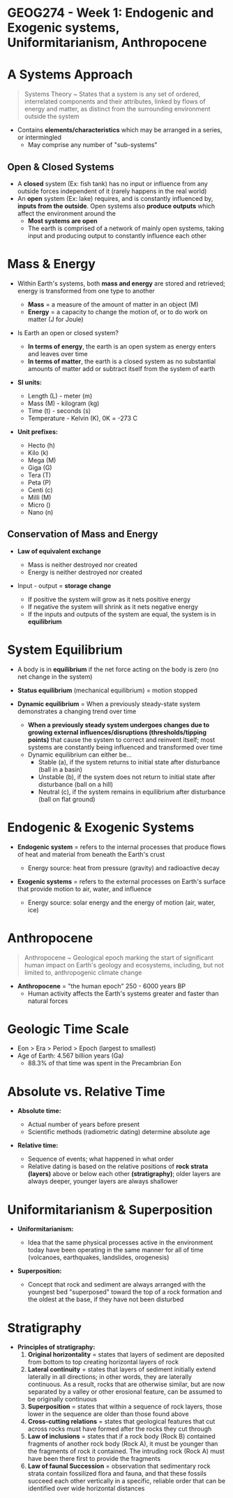 # GEOG274 - Week 1: Endogenic and Exogenic systems, Uniformitarianism, Anthropocene

# A Systems Approach
> Systems Theory ~ States that a system is any set of ordered, interrelated components and their attributes, linked by flows of energy and matter, as distinct from the surrounding environment outside the system

- Contains **elements/characteristics** which may be arranged in a series, or intermingled
	- May comprise any number of "sub-systems"

## Open & Closed Systems
- A **closed** system (Ex: fish tank) has no input or influence from any outside forces independent of it (rarely happens in the real world)
- An **open** system (Ex: lake) requires, and is constantly influenced by, **inputs from the outside**. Open systems also **produce outputs** which affect the environment around the
	- **Most systems are open**
	- The earth is comprised of a network of mainly open systems, taking input and producing output to constantly influence each other

# Mass & Energy
- Within Earth's systems, both **mass and energy** are stored and retrieved; energy is transformed from one type to another
	- **Mass** = a measure of the amount of matter in an object (M)
	- **Energy** = a capacity to change the motion of, or to do work on matter (J for Joule)

- Is Earth an open or closed system?
	- **In terms of energy**, the earth is an open system as energy enters and leaves over time
	- **In terms of matter**, the earth is a closed system as no substantial amounts of matter add or subtract itself from the system of earth

- **SI units:**
	- Length (L) - meter (m)
	- Mass (M) - kilogram (kg)
	- Time (t) - seconds (s)
	- Temperature - Kelvin (K), 0K = -273 C

- **Unit prefixes:**
	- Hecto (h)
	- Kilo (k)
	- Mega (M)
	- Giga (G)
	- Tera (T)
	- Peta (P)
	- Centi (c)
	- Milli (M)
	- Micro ()
	- Nano (n)

## Conservation of Mass and Energy
- **Law of equivalent exchange**
	- Mass is neither destroyed nor created
	- Energy is neither destroyed nor created

- Input - output = **storage change**
	- If positive the system will grow as it nets positive energy
	- If negative the system will shrink as it nets negative energy
	- If the inputs and outputs of the system are equal, the system is in **equilibrium**

# System Equilibrium
- A body is in **equilibrium** if the net force acting on the body is zero (no net change in the system)

- **Status equilibrium** (mechanical equilibrium) = motion stopped
- **Dynamic equilibrium** = When a previously steady-state system demonstrates a changing trend over time
	- **When a previously steady system undergoes changes due to growing external influences/disruptions (thresholds/tipping points)** that cause the system to correct and reinvent itself; most systems are constantly being influenced and transformed over time
	- Dynamic equilibrium can either be...
 		- Stable (a), if the system returns to initial state after disturbance (ball in a basin)
 		- Unstable (b), if the system does not return to initial state after disturbance (ball on a hill)
 		- Neutral (c), if the system remains in equilibrium after disturbance (ball on flat ground)

# Endogenic & Exogenic Systems
- **Endogenic system** = refers to the internal processes that produce flows of heat and material from beneath the Earth's crust
	- Energy source: heat from pressure (gravity) and radioactive decay

- **Exogenic systems** = refers to the external processes on Earth's surface that provide motion to air, water, and influence
	- Energy source: solar energy and the energy of motion (air, water, ice)

# Anthropocene
> Anthropocene ~ Geological epoch marking the start of significant human impact on Earth's geology and ecosystems, including, but not limited to, anthropogenic climate change

- **Anthropocene** = "the human epoch" 250 - 6000 years BP
	- Human activity affects the Earth's systems greater and faster than natural forces

# Geologic Time Scale
- Eon > Era > Period > Epoch (largest to smallest)
- Age of Earth: 4.567 billion years (Ga)
	- 88.3% of that time was spent in the Precambrian Eon

# Absolute vs. Relative Time
- **Absolute time:**
	- Actual number of years before present
	- Scientific methods (radiometric dating) determine absolute age

- **Relative time:**
	- Sequence of events; what happened in what order
	- Relative dating is based on the relative positions of **rock strata (layers)** above or below each other **(stratigraphy)**; older layers are always deeper, younger layers are always shallower

# Uniformitarianism & Superposition
- **Uniformitarianism:**
	- Idea that the same physical processes active in the environment today have been operating in the same manner for all of time (volcanoes, earthquakes, landslides, orogenesis)

- **Superposition:**
	- Concept that rock and sediment are always arranged with the youngest bed "superposed" toward the top of a rock formation and the oldest at the base, if they have not been disturbed

# Stratigraphy
- **Principles of stratigraphy:**
	1. **Original horizontality** = states that layers of sediment are deposited from bottom to top creating horizontal layers of rock
	2. **Lateral continuity** = states that layers of sediment initially extend laterally in all directions; in other words, they are laterally continuous. As a result, rocks that are otherwise similar, but are now separated by a valley or other erosional feature, can be assumed to be originally continuous
	3. **Superposition** = states that within a sequence of rock layers, those lower in the sequence are older than those found above
	4. **Cross-cutting relations** = states that geological features that cut across rocks must have formed after the rocks they cut through
	5. **Law of inclusions** = states that if a rock body (Rock B) contained fragments of another rock body (Rock A), it must be younger than the fragments of rock it contained. The intruding rock (Rock A) must have been there first to provide the fragments
	6. **Law of faunal Succession** = observation that sedimentary rock strata contain fossilized flora and fauna, and that these fossils succeed each other vertically in a specific, reliable order that can be identified over wide horizontal distances